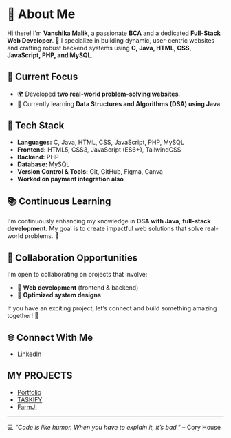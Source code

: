 # 👋 About Me
Hi there! I'm **Vanshika Malik**, a passionate **BCA** and a dedicated **Full-Stack Web Developer**. 🚀 I specialize in building dynamic, user-centric websites and crafting robust backend systems using **C, Java, HTML, CSS, JavaScript, PHP, and MySQL**.

## 🚀 Current Focus
- 🌍 Developed **two real-world problem-solving websites**.
- 🎯 Currently learning **Data Structures and Algorithms (DSA) using Java**.


## 🔧 Tech Stack
- **Languages:** C, Java, HTML, CSS, JavaScript, PHP, MySQL
- **Frontend:** HTML5, CSS3, JavaScript (ES6+), TailwindCSS
- **Backend:** PHP
- **Database:** MySQL
- **Version Control & Tools:** Git, GitHub, Figma, Canva
- **Worked on payment integration also**

## 📚 Continuous Learning
I'm continuously enhancing my knowledge in **DSA with Java**, **full-stack development**. My goal is to create impactful web solutions that solve real-world problems. 🌟

## 🤝 Collaboration Opportunities
I'm open to collaborating on projects that involve:
- 🔹 **Web development** (frontend & backend)
- 🔹 **Optimized system designs**

If you have an exciting project, let’s connect and build something amazing together! 🚀

## 🌐 Connect With Me
- [LinkedIn](https://www.linkedin.com/in/vanshika-malik-3495432a2/)

## MY PROJECTS
- [Portfolio](https://github.com/vanshika5555/portfolio)
- [TASKIFY](https://github.com/vanshika5555/CEDMS)
- [FarmJI](https://github.com/vanshika5555/FarmJI)
---
💻 *"Code is like humor. When you have to explain it, it’s bad."* – Cory House

